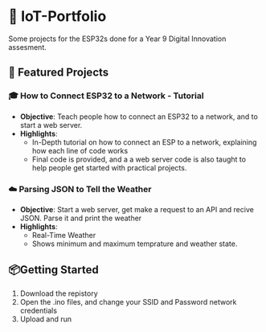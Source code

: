 # 🚀 IoT-Portfolio

Some projects for the ESP32s done for a Year 9 Digital Innovation assesment. 

## 📘 Featured Projects

### 🎓 **How to Connect ESP32 to a Network - Tutorial**
* **Objective**: Teach people how to connect an ESP32 to a network, and to start a web server.
* **Highlights**: 
  * In-Depth tutorial on how to connect an ESP to a network, explaining how each line of code works
  * Final code is provided, and a a web server code is also taught to help people get started with practical projects.

### ☁️ **Parsing JSON to Tell the Weather**
* **Objective**: Start a web server, get make a request to an API and recive JSON. Parse it and print the weather
* **Highlights**: 
  * Real-Time Weather
  * Shows minimum and maximum temprature and weather state.


## 📦Getting Started

1. Download the repistory
2. Open the .ino files, and change your SSID and Password network credentials
3. Upload and run
